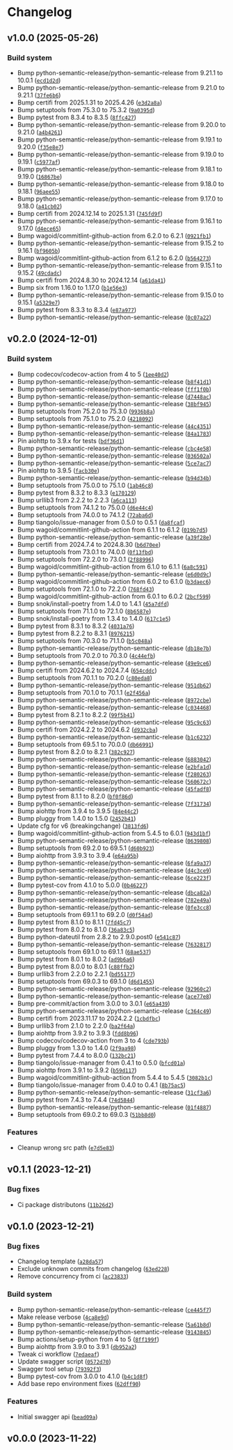 # Changelog

## v1.0.0 (2025-05-26)

### Build system

- Bump python-semantic-release/python-semantic-release from 9.21.1 to 10.0.1 ([`ecd1d2d`](https://github.com/chemelli74/fitbit-web-api/commit/ecd1d2d158eec5bf539fbeb80568b0a54db126cf))
- Bump python-semantic-release/python-semantic-release from 9.21.0 to 9.21.1 ([`37fe6b6`](https://github.com/chemelli74/fitbit-web-api/commit/37fe6b67b39f68dd676413dbb034f19248116926))
- Bump certifi from 2025.1.31 to 2025.4.26 ([`e3d2a8a`](https://github.com/chemelli74/fitbit-web-api/commit/e3d2a8ab63a7869320ff7a956749c41aa592114a))
- Bump setuptools from 75.3.0 to 75.3.2 ([`9a0395d`](https://github.com/chemelli74/fitbit-web-api/commit/9a0395d8e46d5856f7a72a433cb9c0a0ae3fe584))
- Bump pytest from 8.3.4 to 8.3.5 ([`8ffc427`](https://github.com/chemelli74/fitbit-web-api/commit/8ffc4278b896acba8dac98ca650077718c535165))
- Bump python-semantic-release/python-semantic-release from 9.20.0 to 9.21.0 ([`a4b4261`](https://github.com/chemelli74/fitbit-web-api/commit/a4b4261cb6485262fe2808bb0de89d6c36ff3ce2))
- Bump python-semantic-release/python-semantic-release from 9.19.1 to 9.20.0 ([`f35e8e7`](https://github.com/chemelli74/fitbit-web-api/commit/f35e8e7d70f8da9fddc79754d57a03fdbc44e881))
- Bump python-semantic-release/python-semantic-release from 9.19.0 to 9.19.1 ([`c5977af`](https://github.com/chemelli74/fitbit-web-api/commit/c5977af49343e4b6310ec5f626e972a6d245d350))
- Bump python-semantic-release/python-semantic-release from 9.18.1 to 9.19.0 ([`16867be`](https://github.com/chemelli74/fitbit-web-api/commit/16867be0a98bf25f979c10de91c49db57c615da4))
- Bump python-semantic-release/python-semantic-release from 9.18.0 to 9.18.1 ([`96aee55`](https://github.com/chemelli74/fitbit-web-api/commit/96aee5529baa17017a245597c54bea6075441c83))
- Bump python-semantic-release/python-semantic-release from 9.17.0 to 9.18.0 ([`a41cb02`](https://github.com/chemelli74/fitbit-web-api/commit/a41cb02d03cb88c166931025e3ac5fcb2562e11a))
- Bump certifi from 2024.12.14 to 2025.1.31 ([`745fd9f`](https://github.com/chemelli74/fitbit-web-api/commit/745fd9ffd3713b71486db6109e5199146e6136ea))
- Bump python-semantic-release/python-semantic-release from 9.16.1 to 9.17.0 ([`d4ece65`](https://github.com/chemelli74/fitbit-web-api/commit/d4ece6543a61f365d6dfde931155ed9e309a4798))
- Bump wagoid/commitlint-github-action from 6.2.0 to 6.2.1 ([`0921fb1`](https://github.com/chemelli74/fitbit-web-api/commit/0921fb1dc69b208643c71e4bdb40bce27e3aaccf))
- Bump python-semantic-release/python-semantic-release from 9.15.2 to 9.16.1 ([`bf9605b`](https://github.com/chemelli74/fitbit-web-api/commit/bf9605beb5f507a7323375b16ee8d3daed88affb))
- Bump wagoid/commitlint-github-action from 6.1.2 to 6.2.0 ([`b564273`](https://github.com/chemelli74/fitbit-web-api/commit/b564273c276fac45f72dfcaa9cf50ce695c396f3))
- Bump python-semantic-release/python-semantic-release from 9.15.1 to 9.15.2 ([`49cdadc`](https://github.com/chemelli74/fitbit-web-api/commit/49cdadcc592080c1f0166a3e664e089a9f20424a))
- Bump certifi from 2024.8.30 to 2024.12.14 ([`a61da41`](https://github.com/chemelli74/fitbit-web-api/commit/a61da410fa5d4f38c9366b6d933ae07befb7b409))
- Bump six from 1.16.0 to 1.17.0 ([`b1e56e3`](https://github.com/chemelli74/fitbit-web-api/commit/b1e56e36054aaffb4c8e5358cb2b771920d3e315))
- Bump python-semantic-release/python-semantic-release from 9.15.0 to 9.15.1 ([`a5329e7`](https://github.com/chemelli74/fitbit-web-api/commit/a5329e744c924353689cc3a53045daf8d22a00a6))
- Bump pytest from 8.3.3 to 8.3.4 ([`e87a977`](https://github.com/chemelli74/fitbit-web-api/commit/e87a977e88a83e2bbcbd878fd5fd715d7b512857))
- Bump python-semantic-release/python-semantic-release ([`0c07a22`](https://github.com/chemelli74/fitbit-web-api/commit/0c07a22ff6ff944f8220f5678808f23b83ba8cfc))


## v0.2.0 (2024-12-01)

### Build system

- Bump codecov/codecov-action from 4 to 5 ([`1ee40d2`](https://github.com/chemelli74/fitbit-web-api/commit/1ee40d29774d1688449efd8e39fb15668c3c7cc2))
- Bump python-semantic-release/python-semantic-release ([`b8f41d1`](https://github.com/chemelli74/fitbit-web-api/commit/b8f41d13a14d30c82dba57d6ba594ee01a18d536))
- Bump python-semantic-release/python-semantic-release ([`fff1f0b`](https://github.com/chemelli74/fitbit-web-api/commit/fff1f0bbfab6fd6219aa55d5262922541f885a46))
- Bump python-semantic-release/python-semantic-release ([`d7448ac`](https://github.com/chemelli74/fitbit-web-api/commit/d7448aceb4b5528d1abc3df7332c0ebc51a13908))
- Bump python-semantic-release/python-semantic-release ([`38bf945`](https://github.com/chemelli74/fitbit-web-api/commit/38bf94551799d1567a65270dd84e08765a9446f9))
- Bump setuptools from 75.2.0 to 75.3.0 ([`9936b8a`](https://github.com/chemelli74/fitbit-web-api/commit/9936b8a9e6b3875634f8f102654d8161a6064294))
- Bump setuptools from 75.1.0 to 75.2.0 ([`4218092`](https://github.com/chemelli74/fitbit-web-api/commit/421809269afd06f5fd85dc9dad4d68be5a6322ba))
- Bump python-semantic-release/python-semantic-release ([`44c4351`](https://github.com/chemelli74/fitbit-web-api/commit/44c4351ca15da7043d9999782718669375d8489d))
- Bump python-semantic-release/python-semantic-release ([`84a1783`](https://github.com/chemelli74/fitbit-web-api/commit/84a1783b0fd0062eaddb1ac934df6669e08d2e7a))
- Pin aiohttp to 3.9.x for tests ([`bdf36d1`](https://github.com/chemelli74/fitbit-web-api/commit/bdf36d135c3d12281469d38d39cd12ed7b23970e))
- Bump python-semantic-release/python-semantic-release ([`cbc4e58`](https://github.com/chemelli74/fitbit-web-api/commit/cbc4e58527716f7233386dc192589b1958dc0027))
- Bump python-semantic-release/python-semantic-release ([`036502a`](https://github.com/chemelli74/fitbit-web-api/commit/036502abb69105c76cb7f5d26e45786c62b5517d))
- Bump python-semantic-release/python-semantic-release ([`5ce7ac7`](https://github.com/chemelli74/fitbit-web-api/commit/5ce7ac70a325e1e90e022746a3fb86a4b0aa0eaa))
- Pin aiohttp to 3.9.5 ([`facb30e`](https://github.com/chemelli74/fitbit-web-api/commit/facb30ea1bde487959cca2924461dfc3330afeb5))
- Bump python-semantic-release/python-semantic-release ([`b94d34b`](https://github.com/chemelli74/fitbit-web-api/commit/b94d34b678c401481dc8cd73b04bf279081c05f6))
- Bump setuptools from 75.0.0 to 75.1.0 ([`1ab46c8`](https://github.com/chemelli74/fitbit-web-api/commit/1ab46c8411d8edbe2bc7f0630d2d0aa17c016029))
- Bump pytest from 8.3.2 to 8.3.3 ([`e170129`](https://github.com/chemelli74/fitbit-web-api/commit/e170129cbe3ad919db959806e1db90589e8756f8))
- Bump urllib3 from 2.2.2 to 2.2.3 ([`a6ca113`](https://github.com/chemelli74/fitbit-web-api/commit/a6ca11352ff038b0ace534a6271403b650d264fd))
- Bump setuptools from 74.1.2 to 75.0.0 ([`d6e44c4`](https://github.com/chemelli74/fitbit-web-api/commit/d6e44c414bfcb4b61b8aced61d5c65f5064b24bd))
- Bump setuptools from 74.0.0 to 74.1.2 ([`72aba6d`](https://github.com/chemelli74/fitbit-web-api/commit/72aba6d5e087a90d14e97f7f8d373a903a625c27))
- Bump tiangolo/issue-manager from 0.5.0 to 0.5.1 ([`da8fcaf`](https://github.com/chemelli74/fitbit-web-api/commit/da8fcaf8a7ecf5fcb333fd44bc717600b9fd71e2))
- Bump wagoid/commitlint-github-action from 6.1.1 to 6.1.2 ([`019b7d5`](https://github.com/chemelli74/fitbit-web-api/commit/019b7d5e5c3c7ce189a3fa289cb81b67d0b0bf0b))
- Bump python-semantic-release/python-semantic-release ([`a39f28e`](https://github.com/chemelli74/fitbit-web-api/commit/a39f28ee6801b32de75a792c4f049bd9bc502b6b))
- Bump certifi from 2024.7.4 to 2024.8.30 ([`b6d70ee`](https://github.com/chemelli74/fitbit-web-api/commit/b6d70ee92af55a9e7d5c87184a723cc6a33c592b))
- Bump setuptools from 73.0.1 to 74.0.0 ([`0f13fbd`](https://github.com/chemelli74/fitbit-web-api/commit/0f13fbd9147d13d604314cf36abefbec6331faf3))
- Bump setuptools from 72.2.0 to 73.0.1 ([`2f88996`](https://github.com/chemelli74/fitbit-web-api/commit/2f88996dbd93b2ce112a6f76152dcfb45519e08b))
- Bump wagoid/commitlint-github-action from 6.1.0 to 6.1.1 ([`6a8c591`](https://github.com/chemelli74/fitbit-web-api/commit/6a8c5917b6a7a13a60308fecadef7767c2302bcc))
- Bump python-semantic-release/python-semantic-release ([`e6d0d9c`](https://github.com/chemelli74/fitbit-web-api/commit/e6d0d9c29136fe1f7f8c4987e17006240446ece0))
- Bump wagoid/commitlint-github-action from 6.0.2 to 6.1.0 ([`b3daec6`](https://github.com/chemelli74/fitbit-web-api/commit/b3daec6c0d5a7f51a42fe4a88b95780b861e5edb))
- Bump setuptools from 72.1.0 to 72.2.0 ([`768fd43`](https://github.com/chemelli74/fitbit-web-api/commit/768fd43b85c4585ddd33a517f011c947184e6fb1))
- Bump wagoid/commitlint-github-action from 6.0.1 to 6.0.2 ([`2bcf599`](https://github.com/chemelli74/fitbit-web-api/commit/2bcf599dbd7e71cb39b199997a0007feffc87462))
- Bump snok/install-poetry from 1.4.0 to 1.4.1 ([`45a7dfd`](https://github.com/chemelli74/fitbit-web-api/commit/45a7dfd2d487de03bf100bb358f482305f2a0102))
- Bump setuptools from 71.1.0 to 72.1.0 ([`8b6587e`](https://github.com/chemelli74/fitbit-web-api/commit/8b6587e282a5a04823451223badb1c22d42e3807))
- Bump snok/install-poetry from 1.3.4 to 1.4.0 ([`617c1e5`](https://github.com/chemelli74/fitbit-web-api/commit/617c1e52c8a8b67c776861d9cfa15323bd55e07d))
- Bump pytest from 8.3.1 to 8.3.2 ([`4031a76`](https://github.com/chemelli74/fitbit-web-api/commit/4031a76aadc2ea6eb0ae07524a5d9e89e8d69ed6))
- Bump pytest from 8.2.2 to 8.3.1 ([`8976215`](https://github.com/chemelli74/fitbit-web-api/commit/89762159a726cd748bfa502a2b6313956ed5725c))
- Bump setuptools from 70.3.0 to 71.1.0 ([`b5c048a`](https://github.com/chemelli74/fitbit-web-api/commit/b5c048a51f9a9a4116c5cf7c20069b16e7d2fe07))
- Bump python-semantic-release/python-semantic-release ([`db18e7b`](https://github.com/chemelli74/fitbit-web-api/commit/db18e7b6422b1bbd4d0b9bf38e57322b18e967ab))
- Bump setuptools from 70.2.0 to 70.3.0 ([`4c44efb`](https://github.com/chemelli74/fitbit-web-api/commit/4c44efb1618ae1cfa0dd54d149ead0a329978ab8))
- Bump python-semantic-release/python-semantic-release ([`49e9ce6`](https://github.com/chemelli74/fitbit-web-api/commit/49e9ce66a6df87d89a4ecf57f3a0cf4b5428b78e))
- Bump certifi from 2024.6.2 to 2024.7.4 ([`654cddc`](https://github.com/chemelli74/fitbit-web-api/commit/654cddcfe758186acf78c25d70928bc245d8a28a))
- Bump setuptools from 70.1.1 to 70.2.0 ([`c80eda8`](https://github.com/chemelli74/fitbit-web-api/commit/c80eda811b2aa757785bbe8e09cdab7cfdea7ff4))
- Bump python-semantic-release/python-semantic-release ([`951db62`](https://github.com/chemelli74/fitbit-web-api/commit/951db629000e1942cfbf7e9cafc03677539a2792))
- Bump setuptools from 70.1.0 to 70.1.1 ([`e2f456a`](https://github.com/chemelli74/fitbit-web-api/commit/e2f456aa756c3c241ed87a3696cb2aebf70d2ec4))
- Bump python-semantic-release/python-semantic-release ([`8972cbe`](https://github.com/chemelli74/fitbit-web-api/commit/8972cbeb4091b3fc6a3af472522f7436eb7bf47e))
- Bump python-semantic-release/python-semantic-release ([`c034468`](https://github.com/chemelli74/fitbit-web-api/commit/c03446810f3a3b86fa24e78f9dd23d4165ee5f44))
- Bump pytest from 8.2.1 to 8.2.2 ([`99f5b41`](https://github.com/chemelli74/fitbit-web-api/commit/99f5b419f51610eb31d2d311483ae29d57b88e6e))
- Bump python-semantic-release/python-semantic-release ([`95c9c63`](https://github.com/chemelli74/fitbit-web-api/commit/95c9c63c6ad448e17deabf35170de317fc4da4d6))
- Bump certifi from 2024.2.2 to 2024.6.2 ([`d932cba`](https://github.com/chemelli74/fitbit-web-api/commit/d932cba3a68eb71f4f4b4792df0b1e209639435e))
- Bump python-semantic-release/python-semantic-release ([`b1c6232`](https://github.com/chemelli74/fitbit-web-api/commit/b1c6232065673cd83d225c9da310c3c8034def1b))
- Bump setuptools from 69.5.1 to 70.0.0 ([`db66991`](https://github.com/chemelli74/fitbit-web-api/commit/db66991c416be517f6cdcdb547ad65e7b8c1efcf))
- Bump pytest from 8.2.0 to 8.2.1 ([`382c927`](https://github.com/chemelli74/fitbit-web-api/commit/382c927ec87b027116af30ae14be0fea4fbe0b06))
- Bump python-semantic-release/python-semantic-release ([`6883042`](https://github.com/chemelli74/fitbit-web-api/commit/688304218b9aa2a6fb301ed7ef5511438d15dc9f))
- Bump python-semantic-release/python-semantic-release ([`e2bfa1d`](https://github.com/chemelli74/fitbit-web-api/commit/e2bfa1d2db7bf2f6bc27966f875e30f461773fa0))
- Bump python-semantic-release/python-semantic-release ([`f280263`](https://github.com/chemelli74/fitbit-web-api/commit/f280263f4be0670101ad3b1bb01040b59915e4ec))
- Bump python-semantic-release/python-semantic-release ([`560672c`](https://github.com/chemelli74/fitbit-web-api/commit/560672c2852ab13c4340d57619b64c7ff9d68053))
- Bump python-semantic-release/python-semantic-release ([`45fadf8`](https://github.com/chemelli74/fitbit-web-api/commit/45fadf821abe5935c353d0fba5ff5fa9aa822ddf))
- Bump pytest from 8.1.1 to 8.2.0 ([`bf0f86d`](https://github.com/chemelli74/fitbit-web-api/commit/bf0f86dcbe770ae1486cbdd80b4b91ca52ed81c5))
- Bump python-semantic-release/python-semantic-release ([`7f31734`](https://github.com/chemelli74/fitbit-web-api/commit/7f31734e404f8c3f8a2e217cd73082e04ff90a8d))
- Bump aiohttp from 3.9.4 to 3.9.5 ([`84e44c2`](https://github.com/chemelli74/fitbit-web-api/commit/84e44c2f52999671361c0f77957357524c1387bb))
- Bump pluggy from 1.4.0 to 1.5.0 ([`2452b41`](https://github.com/chemelli74/fitbit-web-api/commit/2452b41f69a894a65c429899277e4a03f5821140))
- Update cfg for v6 (breakingchange) ([`3813fd6`](https://github.com/chemelli74/fitbit-web-api/commit/3813fd66cbc6f57deb4b83f650e6f8c5a2e2bb54))
- Bump wagoid/commitlint-github-action from 5.4.5 to 6.0.1 ([`943d1bf`](https://github.com/chemelli74/fitbit-web-api/commit/943d1bf10ecf8b1840499949c854d28cb9b60482))
- Bump python-semantic-release/python-semantic-release ([`0639808`](https://github.com/chemelli74/fitbit-web-api/commit/0639808337d9bb6a841238728b3c9dd12edff8ec))
- Bump setuptools from 69.2.0 to 69.5.1 ([`d60b923`](https://github.com/chemelli74/fitbit-web-api/commit/d60b923bfcdf8ec802b082af20c8702ede9b2884))
- Bump aiohttp from 3.9.3 to 3.9.4 ([`e64a95b`](https://github.com/chemelli74/fitbit-web-api/commit/e64a95be8ee72e9e475218aaa538f4144bb691e8))
- Bump python-semantic-release/python-semantic-release ([`6fa9a37`](https://github.com/chemelli74/fitbit-web-api/commit/6fa9a371ca81a28113a6e48b1a791923698da173))
- Bump python-semantic-release/python-semantic-release ([`d4c3ce9`](https://github.com/chemelli74/fitbit-web-api/commit/d4c3ce97155ee25182f4ce4d801abf93f590735a))
- Bump python-semantic-release/python-semantic-release ([`6ce223f`](https://github.com/chemelli74/fitbit-web-api/commit/6ce223f035edf276503b2cafc72c8444ddce117e))
- Bump pytest-cov from 4.1.0 to 5.0.0 ([`0b46227`](https://github.com/chemelli74/fitbit-web-api/commit/0b46227de3b2551cdf4c3718d641b50f63ee1436))
- Bump python-semantic-release/python-semantic-release ([`dbca82a`](https://github.com/chemelli74/fitbit-web-api/commit/dbca82aac5976b30f16fccf4b0a572dd27ddc3de))
- Bump python-semantic-release/python-semantic-release ([`782e49a`](https://github.com/chemelli74/fitbit-web-api/commit/782e49a7901cb8b3fbdadc18ce21fd24777eed09))
- Bump python-semantic-release/python-semantic-release ([`0fe3cc8`](https://github.com/chemelli74/fitbit-web-api/commit/0fe3cc88e6bc9768de7dd4d54045b8924670853f))
- Bump setuptools from 69.1.1 to 69.2.0 ([`d0f54ad`](https://github.com/chemelli74/fitbit-web-api/commit/d0f54ad40ddb4924f68549a0cafe3c8528881d1f))
- Bump pytest from 8.1.0 to 8.1.1 ([`7fd45c7`](https://github.com/chemelli74/fitbit-web-api/commit/7fd45c7c01a925defe677dd86c5751feb2476644))
- Bump pytest from 8.0.2 to 8.1.0 ([`36a83c5`](https://github.com/chemelli74/fitbit-web-api/commit/36a83c513e13ff64474b4da938fd0cb5f7ca236e))
- Bump python-dateutil from 2.8.2 to 2.9.0.post0 ([`e541c87`](https://github.com/chemelli74/fitbit-web-api/commit/e541c87b88f9730ea68ba31784742c3cb1fdf1b9))
- Bump python-semantic-release/python-semantic-release ([`7632817`](https://github.com/chemelli74/fitbit-web-api/commit/7632817f230a12a8276a6be5bd08912491d5ceb2))
- Bump setuptools from 69.1.0 to 69.1.1 ([`68ae537`](https://github.com/chemelli74/fitbit-web-api/commit/68ae5376b508b1b103998a1b0648de5d5b73a484))
- Bump pytest from 8.0.1 to 8.0.2 ([`ad9b6a6`](https://github.com/chemelli74/fitbit-web-api/commit/ad9b6a6e7b6de19915dbb9dd9aef783d2acdd1e8))
- Bump pytest from 8.0.0 to 8.0.1 ([`c88ffb2`](https://github.com/chemelli74/fitbit-web-api/commit/c88ffb263c541f3274a5b44d0650701c2a18719c))
- Bump urllib3 from 2.2.0 to 2.2.1 ([`bd55177`](https://github.com/chemelli74/fitbit-web-api/commit/bd551778a9f9a1b3a413dacabeb6e25c6db73759))
- Bump setuptools from 69.0.3 to 69.1.0 ([`d6d1455`](https://github.com/chemelli74/fitbit-web-api/commit/d6d1455cb4184f0dd42e92f1eab75d2f290670ad))
- Bump python-semantic-release/python-semantic-release ([`92960c2`](https://github.com/chemelli74/fitbit-web-api/commit/92960c248e5408e196c42390258ffdaa3a801380))
- Bump python-semantic-release/python-semantic-release ([`ace77e8`](https://github.com/chemelli74/fitbit-web-api/commit/ace77e8b41e1083ff19c7945d79866a7fe04272f))
- Bump pre-commit/action from 3.0.0 to 3.0.1 ([`e65a439`](https://github.com/chemelli74/fitbit-web-api/commit/e65a439c83061244c130bbc09dd1e109712d0c79))
- Bump python-semantic-release/python-semantic-release ([`c364c49`](https://github.com/chemelli74/fitbit-web-api/commit/c364c49ede61564a8e5c34c7c0755b6b8414ef35))
- Bump certifi from 2023.11.17 to 2024.2.2 ([`1cbdfbc`](https://github.com/chemelli74/fitbit-web-api/commit/1cbdfbc8356575d398c1a188b516775919e31748))
- Bump urllib3 from 2.1.0 to 2.2.0 ([`ba2f64a`](https://github.com/chemelli74/fitbit-web-api/commit/ba2f64a3dd45d1b6ea5ef89a26843faa34472a8e))
- Bump aiohttp from 3.9.2 to 3.9.3 ([`fdd8b96`](https://github.com/chemelli74/fitbit-web-api/commit/fdd8b967d8fcf143dce57f6c9f72cdee7d33140c))
- Bump codecov/codecov-action from 3 to 4 ([`cde793b`](https://github.com/chemelli74/fitbit-web-api/commit/cde793bdcdd05b9029a9ce0b2fdbd3e7bdf07715))
- Bump pluggy from 1.3.0 to 1.4.0 ([`2f9aa98`](https://github.com/chemelli74/fitbit-web-api/commit/2f9aa98fd1c2d7e97fc9c01f9f0c0cc55e94b4ad))
- Bump pytest from 7.4.4 to 8.0.0 ([`132bc21`](https://github.com/chemelli74/fitbit-web-api/commit/132bc211f8861397377a7e895cd82e5c384ac91c))
- Bump tiangolo/issue-manager from 0.4.1 to 0.5.0 ([`bfcd01a`](https://github.com/chemelli74/fitbit-web-api/commit/bfcd01a97b563f65e1c5b63db03a083a2025d45f))
- Bump aiohttp from 3.9.1 to 3.9.2 ([`b59d117`](https://github.com/chemelli74/fitbit-web-api/commit/b59d117c2d4f7e044e8c5885c30eed4f4eff39db))
- Bump wagoid/commitlint-github-action from 5.4.4 to 5.4.5 ([`3082b1c`](https://github.com/chemelli74/fitbit-web-api/commit/3082b1cfab4c4b8d65294f053376637680197933))
- Bump tiangolo/issue-manager from 0.4.0 to 0.4.1 ([`8b75ac5`](https://github.com/chemelli74/fitbit-web-api/commit/8b75ac572c972684392cc7c90bef3412d8537dc4))
- Bump python-semantic-release/python-semantic-release ([`31cf3a6`](https://github.com/chemelli74/fitbit-web-api/commit/31cf3a6e0109320200445eb874b44ee3e46f1d15))
- Bump pytest from 7.4.3 to 7.4.4 ([`74d5844`](https://github.com/chemelli74/fitbit-web-api/commit/74d5844d4ad0dfada33ff748a311bd702604d712))
- Bump python-semantic-release/python-semantic-release ([`01f4887`](https://github.com/chemelli74/fitbit-web-api/commit/01f48872ecbfeecbbad044574fde088d24afb445))
- Bump setuptools from 69.0.2 to 69.0.3 ([`51bb8d0`](https://github.com/chemelli74/fitbit-web-api/commit/51bb8d03f68623e62cd573f8d1707faa320c3a3d))


### Features

- Cleanup wrong src path ([`e7d5e83`](https://github.com/chemelli74/fitbit-web-api/commit/e7d5e839ac9b82d69379099c705e0f56082bfd6a))


## v0.1.1 (2023-12-21)

### Bug fixes

- Ci package distributons ([`11b26d2`](https://github.com/chemelli74/fitbit-web-api/commit/11b26d2473dd507e9a278360df310aeecd9bafc5))


## v0.1.0 (2023-12-21)

### Bug fixes

- Changelog template ([`a28da57`](https://github.com/chemelli74/fitbit-web-api/commit/a28da574c547140f629ac6d855d80a90a8f4499f))
- Exclude unknown commits from changelog ([`63ed228`](https://github.com/chemelli74/fitbit-web-api/commit/63ed228c6aa2fd765bb03927c6e585708115af7a))
- Remove concurrency from ci ([`ac23833`](https://github.com/chemelli74/fitbit-web-api/commit/ac23833cbaddce9badf1dfc719427e7dbd035223))


### Build system

- Bump python-semantic-release/python-semantic-release ([`ce445f7`](https://github.com/chemelli74/fitbit-web-api/commit/ce445f76ce031a08503f4bd6d17ab418395d6825))
- Make release verbose ([`4ca8e9d`](https://github.com/chemelli74/fitbit-web-api/commit/4ca8e9d841987abe39a48efedbadfbf650305e68))
- Bump python-semantic-release/python-semantic-release ([`5a61b8d`](https://github.com/chemelli74/fitbit-web-api/commit/5a61b8dadac33124ae7680e10d8046467c84476c))
- Bump python-semantic-release/python-semantic-release ([`9143845`](https://github.com/chemelli74/fitbit-web-api/commit/91438453dc9c49fa549e5574ccf9b91f978e67b8))
- Bump actions/setup-python from 4 to 5 ([`8ff199f`](https://github.com/chemelli74/fitbit-web-api/commit/8ff199f53d835873588cf0fc1e920fd1e8ccb49d))
- Bump aiohttp from 3.9.0 to 3.9.1 ([`db952a2`](https://github.com/chemelli74/fitbit-web-api/commit/db952a2af915c0ef4e0a8f8b7c3a06951a0e15b2))
- Tweak ci workflow ([`7edaeaf`](https://github.com/chemelli74/fitbit-web-api/commit/7edaeaf2de8c304afcb1e60d949e2828e92140b0))
- Update swagger script ([`0572d70`](https://github.com/chemelli74/fitbit-web-api/commit/0572d70a0529759e6f4b1a3781bbe4eb20dc77b2))
- Swagger tool setup ([`79392f3`](https://github.com/chemelli74/fitbit-web-api/commit/79392f3b20a6e172e2ffaff166242b81745cd160))
- Bump pytest-cov from 3.0.0 to 4.1.0 ([`b4c1d8f`](https://github.com/chemelli74/fitbit-web-api/commit/b4c1d8fb081ced6ac2203f52b3e799ebf30400c6))
- Add base repo environment fixes ([`62dff90`](https://github.com/chemelli74/fitbit-web-api/commit/62dff90e5cd25fba8f3a866075a04772d8ddd76f))


### Features

- Initial swagger api ([`bead09a`](https://github.com/chemelli74/fitbit-web-api/commit/bead09a35dfbf9772826a7f6b062f6baafa8b0da))


## v0.0.0 (2023-11-22)
